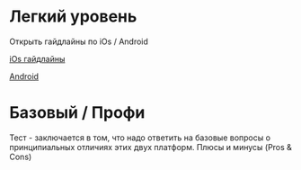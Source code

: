 # Легкий уровень
Открыть гайдлайны по iOs / Android

[iOs гайдлайны](https://developer.apple.com/design/resources/)

[Android](https://material.io/design/introduction/)

# Базовый / Профи
Тест - заключается в том, что надо ответить на базовые вопросы о принципиальных отличиях этих двух платформ.
Плюсы и минусы (Pros & Cons)
